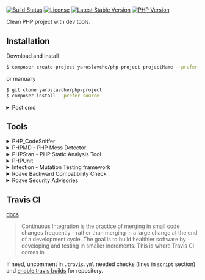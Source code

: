 # 
[![Build Status](https://travis-ci.org/yaroslavche/php-project.svg?branch=master)](https://travis-ci.org/yaroslavche/php-project)
[![License](https://poser.pugx.org/yaroslavche/php-project/license?format=flat)](https://packagist.org/packages/yaroslavche/php-project)
[![Latest Stable Version](https://poser.pugx.org/yaroslavche/php-project/v/stable?format=flat)](https://packagist.org/packages/yaroslavche/php-project)
[![PHP Version](https://img.shields.io/packagist/php-v/yaroslavche/php-project/dev-master)](https://www.php.net/)


Clean PHP project with dev tools.

## Installation

Download and install
```bash
$ composer create-project yaroslavche/php-project projectName --prefer-source
```

or manually

```bash
$ git clone yaroslavche/php-project
$ composer install --prefer-source
```

<details>
  <summary>Post cmd</summary>
  
  In `composer.json` you can see `post-install-cmd` and `post-create-project-cmd`, which will: 
   - ask needed information
   - change `composer.json`
   - replace all occurrences (vendor, package) in `README.md`
   - uncomment lines in `.gitattributes`
   - remove self in `composer.json` (if remove installer after complete)
   - remove installer (whole `internal` directory, by default)
</details>

## Tools

<details>
  <summary>PHP_CodeSniffer</summary>
    
  [squizlabs/PHP_CodeSniffer](https://github.com/squizlabs/PHP_CodeSniffer)
  > PHP_CodeSniffer is a set of two PHP scripts; the main phpcs script that tokenizes PHP, JavaScript and CSS files to detect violations of a defined coding standard, and a second phpcbf script to automatically correct coding standard violations. PHP_CodeSniffer is an essential development tool that ensures your code remains clean and consistent.
  
  Check:
  ```bash
  $ composer phpcs
  ```

  Fix:
  ```bash
  $ composer phpcbf
  ```
</details>

<details>
  <summary>PHPMD - PHP Mess Detector</summary>
    
  [phpmd/phpmd](https://github.com/phpmd/phpmd)
  > What PHPMD does is: It takes a given PHP source code base and look for several potential problems within that source. These problems can be things like:
  > Possible bugs,
  > Suboptimal code,
  > Overcomplicated expressions,
  > Unused parameters, methods, properties.

  
  ```bash
  $ composer phpmd
  ```
</details>

<details>
  <summary>PHPStan - PHP Static Analysis Tool</summary>
  
  [phpstan/phpstan](https://github.com/phpstan/phpstan)
  > PHPStan focuses on finding errors in your code without actually running it. It catches whole classes of bugs even before you write tests for the code. It moves PHP closer to compiled languages in the sense that the correctness of each line of the code can be checked before you run the actual line.
  
  ```bash
  $ composer phpstan
  ```
</details>

<details>
  <summary>PHPUnit</summary>
    
  [sebastianbergmann/phpunit](https://github.com/sebastianbergmann/phpunit) | [Writing Tests](https://phpunit.readthedocs.io/en/8.3/writing-tests-for-phpunit.html)
  > PHPUnit is a programmer-oriented testing framework for PHP. It is an instance of the xUnit architecture for unit testing frameworks.
  
  Run tests:
  ```bash
  $ composer phpunit
  ```
  
  Code coverage
  ```bash
  $ composer coverage
  ```
  Will show results in console and if success, then generate `build/coverage/html/` directory (see `index.html` in browser) and `build/coverage/clover.xml` (which can be useful in some cases).
</details>

<details>
  <summary>Infection - Mutation Testing framework</summary>
  
  [infection/infection](https://github.com/infection/infection)
  > Infection is a PHP mutation testing framework based on AST (Abstract Syntax Tree) mutations. It works as a CLI tool and can be executed from your project’s root.
  >
  > Mutation testing is a testing methodology that involves modifying a program in small ways and analyzing reactions of the test suite on these modifications. If tests pass after the code is changed, then we have either not covered line of code or the tests are not very efficient for the mutated piece of code.
    
  ```bash
  $ composer infection
  ```
</details>

<details>
  <summary>Roave Backward Compatibility Check</summary>
    
  [Roave/BackwardCompatibilityCheck](https://github.com/Roave/BackwardCompatibilityCheck)
  > A tool that can be used to verify BC breaks between two versions of a PHP library.
  >
  > Backward compatible (or sometimes backward-compatible or backwards compatible) refers to a hardware or software system that can successfully use interfaces and data from earlier versions of the system or with other systems.
 
  ```bash
  $ composer bccheck
  ```
</details>

<details>
  <summary>Roave Security Advisories</summary>
    
  [Roave/SecurityAdvisories](https://github.com/Roave/SecurityAdvisories)
  > Does not provide any API or usable classes: its only purpose is to prevent installation of software with known and documented security issues.
</details> 

## Travis CI
[docs](https://docs.travis-ci.com/)
> Continuous Integration is the practice of merging in small code changes frequently - rather than merging in a large change at the end of a development cycle. The goal is to build healthier software by developing and testing in smaller increments. This is where Travis CI comes in.

If need, uncomment in `.travis.yml` needed checks (lines in `script` section) and [enable travis builds](https://travis-ci.org) for repository.
